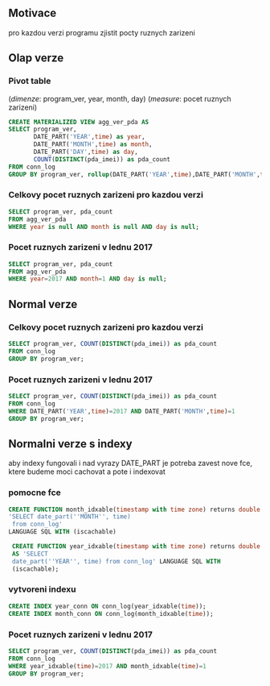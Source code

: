 ## Motivace 
pro kazdou verzi programu zjistit pocty ruznych zarizeni

## Olap verze

### Pivot table

(*dimenze*: program_ver, year, month, day) (*measure*: pocet ruznych zarizeni)

```sql
CREATE MATERIALIZED VIEW agg_ver_pda AS 
SELECT program_ver,
       DATE_PART('YEAR',time) as year,
       DATE_PART('MONTH',time) as month,
       DATE_PART('DAY',time) as day,
       COUNT(DISTINCT(pda_imei)) as pda_count
FROM conn_log
GROUP BY program_ver, rollup(DATE_PART('YEAR',time),DATE_PART('MONTH',time),DATE_PART('DAY',time));
```

### Celkovy pocet ruznych zarizeni pro kazdou verzi

```sql
SELECT program_ver, pda_count 
FROM agg_ver_pda 
WHERE year is null AND month is null AND day is null;
```

### Pocet ruznych zarizeni v lednu 2017

```sql
SELECT program_ver, pda_count 
FROM agg_ver_pda 
WHERE year=2017 AND month=1 AND day is null;
```

## Normal verze

### Celkovy pocet ruznych zarizeni pro kazdou verzi

```sql
SELECT program_ver, COUNT(DISTINCT(pda_imei)) as pda_count                                                   
FROM conn_log
GROUP BY program_ver;
```

### Pocet ruznych zarizeni v lednu 2017

```sql
SELECT program_ver, COUNT(DISTINCT(pda_imei)) as pda_count                                                   
FROM conn_log 
WHERE DATE_PART('YEAR',time)=2017 AND DATE_PART('MONTH',time)=1
GROUP BY program_ver;
```

## Normalni verze s indexy 

aby indexy fungovali i nad vyrazy DATE_PART je potreba zavest nove fce, ktere budeme moci cachovat a pote i indexovat

### pomocne fce

```sql
CREATE FUNCTION month_idxable(timestamp with time zone) returns double precision AS 
'SELECT date_part(''MONTH'', time) 
 from conn_log' 
LANGUAGE SQL WITH (iscachable)
```

```sql
 CREATE FUNCTION year_idxable(timestamp with time zone) returns double precision 
 AS 'SELECT
 date_part(''YEAR'', time) from conn_log' LANGUAGE SQL WITH
 (iscachable);
```

### vytvoreni indexu 

```sql
CREATE INDEX year_conn ON conn_log(year_idxable(time));
CREATE INDEX month_conn ON conn_log(month_idxable(time));
```

### Pocet ruznych zarizeni v lednu 2017

```sql
SELECT program_ver, COUNT(DISTINCT(pda_imei)) as pda_count                                                   
FROM conn_log 
WHERE year_idxable(time)=2017 AND month_idxable(time)=1
GROUP BY program_ver;
```
